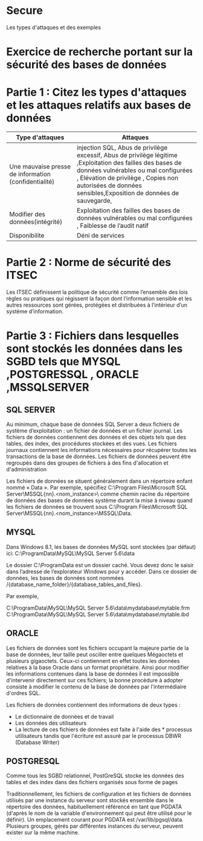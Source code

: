 # Secure
Les types d'attaques et des exemples
# Exercice de recherche portant sur la sécurité des bases de données 

# Partie 1 : Citez les types d'attaques et les attaques relatifs aux bases de données

|Type d'attaques                     |Attaques      |          
|------------------------------------|--------------|
|Une mauvaise presse de information (confidentialité)  | injection SQL, Abus de privilège excessif, Abus de privilège légitime ,Exploitation des failles des bases de données vulnérables ou mal configurées , Elévation de privilège , Copies non autorisées de données sensibles,Exposition de données de sauvegarde,
|Modifier des données(intégrité) |   Exploitation des failles des bases de données vulnérables ou mal configurées , Faiblesse de l’audit natif  
|Disponibilite                  |    Déni de services      


# Partie 2 : Norme de sécurité des ITSEC
   Les ITSEC définissent la politique de 
sécurité comme l’ensemble des lois règles 
ou pratiques qui régissent la façon dont 
l’information sensible et les autres 
ressources sont gérées, protégées et 
distribuées à l’intérieur d’un système 
d’information.


# Partie 3 : Fichiers dans lesquelles sont stockés les données dans les SGBD tels que MYSQL ,POSTGRESSQL , ORACLE ,MSSQLSERVER 

 ## SQL SERVER

 Au minimum, chaque base de données SQL Server a deux fichiers de système d’exploitation : un fichier de données et un fichier journal. Les fichiers de données contiennent des données et des objets tels que des tables, des index, des procédures stockées et des vues. Les fichiers journaux contiennent les informations nécessaires pour récupérer toutes les transactions de la base de données. Les fichiers de données peuvent être regroupés dans des groupes de fichiers à des fins d'allocation et d'administration

Les fichiers de données se situent généralement dans un répertoire enfant nommé « Data ». Par exemple, spécifiez C:\Program Files\Microsoft SQL Server\MSSQL{nn}.<nom_instance>\ comme chemin racine du répertoire de données des bases de données système durant la mise à niveau quand les fichiers de données se trouvent sous C:\Program Files\Microsoft SQL Server\MSSQL{nn}.<nom_instance>\MSSQL\Data.


  ## MYSQL

Dans Windows 8.1, les bases de données MySQL sont stockées (par défaut) ici: C:\ProgramData\MySQL\MySQL Server 5.6\data 

Le dossier C:\ProgramData est un dossier caché. Vous devez donc le saisir dans l’adresse de l’explorateur Windows pour y accéder. Dans ce dossier de données, les bases de données sont nommées /{database_name_folder}/{database_tables_and_files}. 

Par exemple, 

C:\ProgramData\MySQL\MySQL Server 5.6\data\mydatabase\mytable.frm
C:\ProgramData\MySQL\MySQL Server 5.6\data\mydatabase\mytable.ibd


## ORACLE

Les fichiers de données sont les fichiers occupant la majeure partie de la base de données, leur taille peut osciller entre quelques Mégaoctets et plusieurs gigaoctets. Ceux-ci contiennent en effet toutes les données relatives à la base Oracle dans un format propriétaire. Ainsi pour modifier les informations contenues dans la base de données il est impossible d'intervenir directement sur ces fichiers; la bonne procédure à adopter consiste à modifier le contenu de la base de données par l'intermédiaire d'ordres SQL.

Les fichiers de données contiennent des informations de deux types :

* Le dictionnaire de données et de travail
* Les données des utilisateurs
* La lecture de ces fichiers de données est faite à l'aide des * processus utilisateurs tandis que l'écriture est assuré par le processus DBWR (Database Writer)

## POSTGRESQL
Comme tous les SGBD relationnel, PostGreSQL stocke les données
des tables et des index dans des fichiers organisés sous forme de
pages

Traditionnellement, les fichiers de configuration et les fichiers de données utilisés par une instance du serveur sont stockés ensemble dans le répertoire des données, habituellement référencé en tant que PGDATA (d'après le nom de la variable d'environnement qui peut être utilisé pour le définir). Un emplacement courant pour PGDATA est /var/lib/pgsql/data. Plusieurs groupes, gérés par différentes instances du serveur, peuvent exister sur la même machine.

